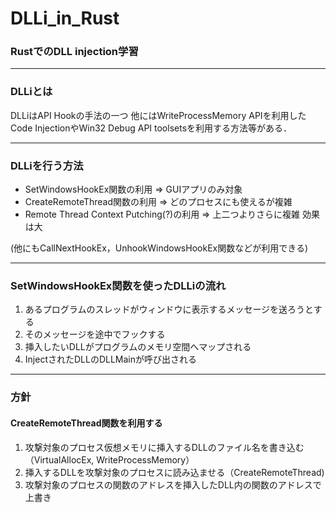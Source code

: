 # DLLi_in_Rust
### RustでのDLL injection学習

---
### DLLiとは
DLLiはAPI Hookの手法の一つ
他にはWriteProcessMemory APIを利用したCode InjectionやWin32 Debug API toolsetsを利用する方法等がある．

---
### DLLiを行う方法
- SetWindowsHookEx関数の利用 => GUIアプリのみ対象
- CreateRemoteThread関数の利用 => どのプロセスにも使えるが複雑
- Remote Thread Context Putching(?)の利用 => 上二つよりさらに複雑 効果は大

(他にもCallNextHookEx，UnhookWindowsHookEx関数などが利用できる)

---
### SetWindowsHookEx関数を使ったDLLiの流れ
1. あるプログラムのスレッドがウィンドウに表示するメッセージを送ろうとする
2. そのメッセージを途中でフックする
3. 挿入したいDLLがプログラムのメモリ空間へマップされる
4. InjectされたDLLのDLLMainが呼び出される

---
### 方針
#### CreateRemoteThread関数を利用する
1. 攻撃対象のプロセス仮想メモリに挿入するDLLのファイル名を書き込む（VirtualAllocEx, WriteProcessMemory）
2. 挿入するDLLを攻撃対象のプロセスに読み込ませる（CreateRemoteThread)
3. 攻撃対象のプロセスの関数のアドレスを挿入したDLL内の関数のアドレスで上書き